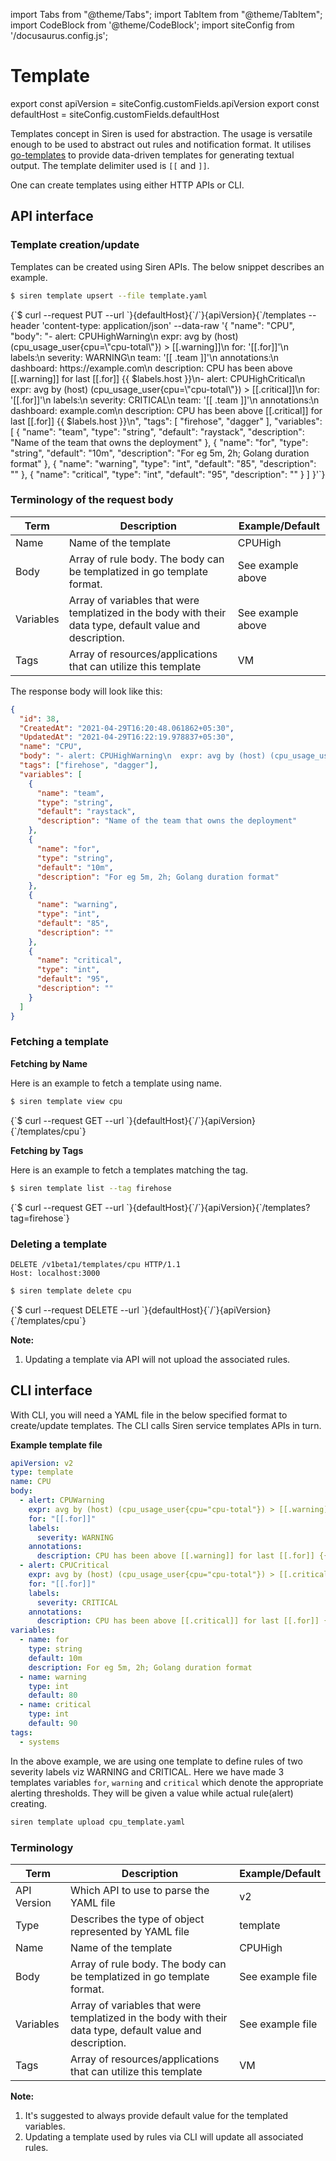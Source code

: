 import Tabs from "@theme/Tabs";
import TabItem from "@theme/TabItem";
import CodeBlock from '@theme/CodeBlock';
import siteConfig from '/docusaurus.config.js';

# Template

export const apiVersion = siteConfig.customFields.apiVersion
export const defaultHost = siteConfig.customFields.defaultHost

Templates concept in Siren is used for abstraction. The usage is versatile enough to be used to abstract out rules and notification format. It utilises [go-templates](https://golang.org/pkg/text/template/) to provide data-driven templates for generating textual output. The template delimiter used is `[[` and `]]`.

One can create templates using either HTTP APIs or CLI.

## API interface

### Template creation/update

Templates can be created using Siren APIs. The below snippet describes an example.

<Tabs groupId="api">
  <TabItem value="cli" label="CLI" default>

```bash
$ siren template upsert --file template.yaml
```

  </TabItem>
  <TabItem value="http" label="HTTP">
    <CodeBlock className="language-bash">
    {`$ curl --request PUT
  --url `}{defaultHost}{`/`}{apiVersion}{`/templates
  --header 'content-type: application/json'
  --data-raw '{
    "name": "CPU",
    "body": "- alert: CPUHighWarning\n  expr: avg by (host) (cpu_usage_user{cpu=\"cpu-total\"}) > [[.warning]]\n  for: '[[.for]]'\n  labels:\n    severity: WARNING\n    team: '[[ .team ]]'\n  annotations:\n    dashboard: https://example.com\n    description: CPU has been above [[.warning]] for last [[.for]] {{ $labels.host }}\n- alert: CPUHighCritical\n  expr: avg by (host) (cpu_usage_user{cpu=\"cpu-total\"}) > [[.critical]]\n  for: '[[.for]]'\n  labels:\n    severity: CRITICAL\n    team: '[[ .team ]]'\n  annotations:\n    dashboard: example.com\n    description: CPU has been above [[.critical]] for last [[.for]] {{ $labels.host }}\n",
    "tags": [
        "firehose",
        "dagger"
    ],
    "variables": [
        {
            "name": "team",
            "type": "string",
            "default": "raystack",
            "description": "Name of the team that owns the deployment"
        },
        {
            "name": "for",
            "type": "string",
            "default": "10m",
            "description": "For eg 5m, 2h; Golang duration format"
        },
        {
            "name": "warning",
            "type": "int",
            "default": "85",
            "description": ""
        },
        {
            "name": "critical",
            "type": "int",
            "default": "95",
            "description": ""
        }
    ]
}'`}
    </CodeBlock>
  </TabItem>
</Tabs>

### Terminology of the request body

| Term      | Description                                                                                               | Example/Default   |
| --------- | --------------------------------------------------------------------------------------------------------- | ----------------- |
| Name      | Name of the template                                                                                      | CPUHigh           |
| Body      | Array of rule body. The body can be templatized in go template format.                                    | See example above |
| Variables | Array of variables that were templatized in the body with their data type, default value and description. | See example above |
| Tags      | Array of resources/applications that can utilize this template                                            | VM                |

The response body will look like this:

```json
{
  "id": 38,
  "CreatedAt": "2021-04-29T16:20:48.061862+05:30",
  "UpdatedAt": "2021-04-29T16:22:19.978837+05:30",
  "name": "CPU",
  "body": "- alert: CPUHighWarning\n  expr: avg by (host) (cpu_usage_user{cpu=\"cpu-total\"}) > [[.warning]]\n  for: '[[.for]]'\n  labels:\n    severity: WARNING\n    team: '[[ .team ]]'\n  annotations:\n    dashboard: https://example.com\n    description: CPU has been above [[.warning]] for last [[.for]] {{ $labels.host }}\n- alert: CPUHighCritical\n  expr: avg by (host) (cpu_usage_user{cpu=\"cpu-total\"}) > [[.critical]]\n  for: '[[.for]]'\n  labels:\n    severity: CRITICAL\n    team: '[[ .team ]]'\n  annotations:\n    dashboard: example.com\n    description: CPU has been above [[.critical]] for last [[.for]] {{ $labels.host }}\n",
  "tags": ["firehose", "dagger"],
  "variables": [
    {
      "name": "team",
      "type": "string",
      "default": "raystack",
      "description": "Name of the team that owns the deployment"
    },
    {
      "name": "for",
      "type": "string",
      "default": "10m",
      "description": "For eg 5m, 2h; Golang duration format"
    },
    {
      "name": "warning",
      "type": "int",
      "default": "85",
      "description": ""
    },
    {
      "name": "critical",
      "type": "int",
      "default": "95",
      "description": ""
    }
  ]
}
```

### Fetching a template

**Fetching by Name**

Here is an example to fetch a template using name.

<Tabs groupId="api">
  <TabItem value="cli" label="CLI" default>

```bash
$ siren template view cpu
```

  </TabItem>
  <TabItem value="http" label="HTTP">
    <CodeBlock className="language-bash">
    {`$ curl --request GET
  --url `}{defaultHost}{`/`}{apiVersion}{`/templates/cpu`}
    </CodeBlock>
  </TabItem>
</Tabs>

**Fetching by Tags**

Here is an example to fetch a templates matching the tag.

<Tabs groupId="api">
  <TabItem value="cli" label="CLI" default>

```bash
$ siren template list --tag firehose
```

  </TabItem>
  <TabItem value="http" label="HTTP">
    <CodeBlock className="language-bash">
    {`$ curl --request GET
  --url `}{defaultHost}{`/`}{apiVersion}{`/templates?tag=firehose`}
    </CodeBlock>
  </TabItem>
</Tabs>

### Deleting a template

```text
DELETE /v1beta1/templates/cpu HTTP/1.1
Host: localhost:3000
```

<Tabs groupId="api">
  <TabItem value="cli" label="CLI" default>

```bash
$ siren template delete cpu
```

  </TabItem>
  <TabItem value="http" label="HTTP">
    <CodeBlock className="language-bash">
    {`$ curl --request DELETE
  --url `}{defaultHost}{`/`}{apiVersion}{`/templates/cpu`}
    </CodeBlock>
  </TabItem>
</Tabs>

**Note:**

1. Updating a template via API will not upload the associated rules.

## CLI interface

With CLI, you will need a YAML file in the below specified format to create/update templates. The CLI calls Siren
service templates APIs in turn.

**Example template file**

```yaml
apiVersion: v2
type: template
name: CPU
body:
  - alert: CPUWarning
    expr: avg by (host) (cpu_usage_user{cpu="cpu-total"}) > [[.warning]]
    for: "[[.for]]"
    labels:
      severity: WARNING
    annotations:
      description: CPU has been above [[.warning]] for last [[.for]] {{ $labels.host }}
  - alert: CPUCritical
    expr: avg by (host) (cpu_usage_user{cpu="cpu-total"}) > [[.critical]]
    for: "[[.for]]"
    labels:
      severity: CRITICAL
    annotations:
      description: CPU has been above [[.critical]] for last [[.for]] {{ $labels.host }}
variables:
  - name: for
    type: string
    default: 10m
    description: For eg 5m, 2h; Golang duration format
  - name: warning
    type: int
    default: 80
  - name: critical
    type: int
    default: 90
tags:
  - systems
```

In the above example, we are using one template to define rules of two severity labels viz WARNING and CRITICAL. Here we
have made 3 templates variables `for`, `warning` and `critical` which denote the appropriate alerting thresholds. They
will be given a value while actual rule(alert) creating.

```bash
siren template upload cpu_template.yaml
```

### Terminology

| Term        | Description                                                                                               | Example/Default  |
| ----------- | --------------------------------------------------------------------------------------------------------- | ---------------- |
| API Version | Which API to use to parse the YAML file                                                                   | v2               |
| Type        | Describes the type of object represented by YAML file                                                     | template         |
| Name        | Name of the template                                                                                      | CPUHigh          |
| Body        | Array of rule body. The body can be templatized in go template format.                                    | See example file |
| Variables   | Array of variables that were templatized in the body with their data type, default value and description. | See example file |
| Tags        | Array of resources/applications that can utilize this template                                            | VM               |

**Note:**

1. It's suggested to always provide default value for the templated variables.
2. Updating a template used by rules via CLI will update all associated rules.
